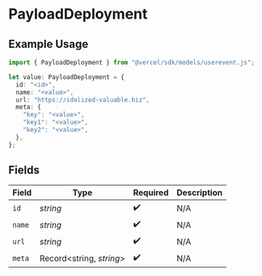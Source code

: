 # PayloadDeployment

## Example Usage

```typescript
import { PayloadDeployment } from "@vercel/sdk/models/userevent.js";

let value: PayloadDeployment = {
  id: "<id>",
  name: "<value>",
  url: "https://idolized-valuable.biz",
  meta: {
    "key": "<value>",
    "key1": "<value>",
    "key2": "<value>",
  },
};
```

## Fields

| Field                    | Type                     | Required                 | Description              |
| ------------------------ | ------------------------ | ------------------------ | ------------------------ |
| `id`                     | *string*                 | :heavy_check_mark:       | N/A                      |
| `name`                   | *string*                 | :heavy_check_mark:       | N/A                      |
| `url`                    | *string*                 | :heavy_check_mark:       | N/A                      |
| `meta`                   | Record<string, *string*> | :heavy_check_mark:       | N/A                      |